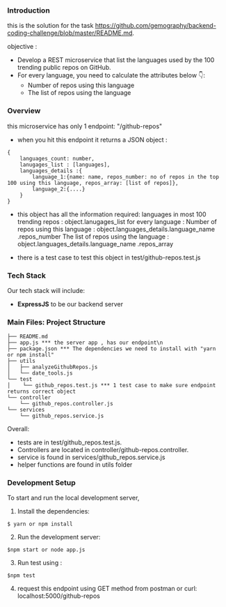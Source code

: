 
### Introduction

this is the solution for the task https://github.com/gemography/backend-coding-challenge/blob/master/README.md.

objective : 
* Develop a REST microservice that list the languages used by the 100 trending public repos on GitHub.
* For every language, you need to calculate the attributes below 👇:
  * Number of repos using this language
  * The list of repos using the language

### Overview

this microservice has only 1 endpoint: 
"/github-repos"

* when you hit this endpoint it returns a JSON object :
```
{
    languages_count: number,
    lanugages_list : [languages],
    languages_details :{
        language_1:{name: name, repos_number: no of repos in the top 100 using this language, repos_array: [list of repos]},
        language_2:{....}
    }
}
```
* this object has all the information required: 
      languages in most 100 trending repos : object.lanugages_list
      for every language :
            Number of repos using this language : object.languages_details.language_name .repos_number
            The list of repos using the language : object.languages_details.language_name .repos_array

* there is a test case to test this object in test/github-repos.test.js

### Tech Stack

Our tech stack will include:

* **ExpressJS** to be our backend server


### Main Files: Project Structure

  ```
  ├── README.md        
  ├── app.js *** the server app , has our endpoint\n
  ├── package.json *** The dependencies we need to install with "yarn  or npm install"
  ├── utils
  │   ├── analyzeGithubRepos.js 
  │   └── date_tools.js
  └── test
  │    └── github_repos.test.js *** 1 test case to make sure endpoint returns correct object
  └── controller
      └── github_repos.controller.js      
  └── services
      └── github_repos.service.js         
  ```

Overall:
* tests are in test/github_repos.test.js.
* Controllers are located in controller/github-repos.controller.
* service is found in services/github_repos.service.js
* helper functions are found in utils folder


### Development Setup


To start and run the local development server,

1. Install the dependencies:
  ```
  $ yarn or npm install
  ```

2. Run the development server:
  ```
  $npm start or node app.js

  ```
3. Run test using :
  ```
  $npm test
  ```  
4. request this endpoint using GET method from postman or curl: localhost:5000/github-repos
